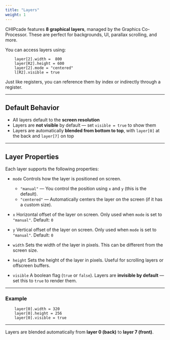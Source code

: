 ```yaml
---
title: "Layers"
weight: 1
---
```


CHIPcade features **8 graphical layers**, managed by the Graphics Co-Processor. These are perfect for backgrounds, UI, parallax scrolling, and more.

You can access layers using:

```chipcade
    layer[2].width =  800
    layer[R2].height = 600
    layer[2].mode = "centered"
    l[R2].visible = true
```

Just like registers, you can reference them by index or indirectly through a register.

---

## Default Behavior

- All layers default to the **screen resolution**
- Layers are **not visible** by default — set `visible = true` to show them
- Layers are automatically **blended from bottom to top**, with `layer[0]` at the back and `layer[7]` on top

---

## Layer Properties

Each layer supports the following properties:

- `mode`
  Controls how the layer is positioned on screen.
  - `"manual"` — You control the position using `x` and `y` (this is the default).
  - `"centered"` — Automatically centers the layer on the screen (if it has a custom size).

- `x`
  Horizontal offset of the layer on screen.
  Only used when `mode` is set to `"manual"`.
  Default: `0`

- `y`
  Vertical offset of the layer on screen.
  Only used when `mode` is set to `"manual"`.
  Default: `0`

- `width`
  Sets the width of the layer in pixels. This can be different from the screen size.

- `height`
  Sets the height of the layer in pixels. Useful for scrolling layers or offscreen buffers.

- `visible`
  A boolean flag (`true` or `false`).
  Layers are **invisible by default** — set this to `true` to render them.

---

### Example

```chipcade
    layer[0].width = 320
    layer[0].height = 256
    layer[0].visible = true
```

---

Layers are blended automatically from **layer 0 (back)** to **layer 7 (front)**.
